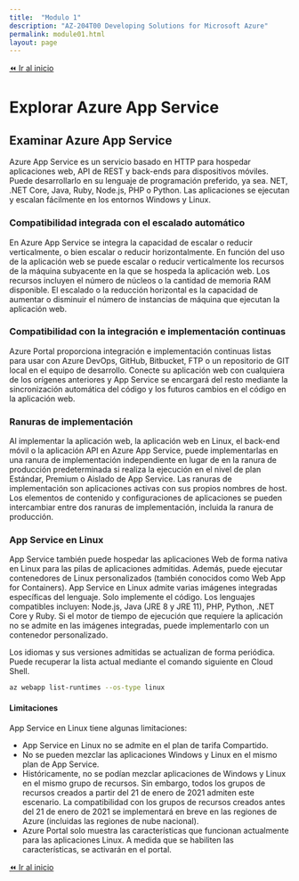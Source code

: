 ```yaml
---
title:  "Modulo 1"
description: "AZ-204T00 Developing Solutions for Microsoft Azure"
permalink: module01.html
layout: page
---
```


[⏪ Ir al inicio](../index.md)

# Explorar Azure App Service
## Examinar Azure App Service

Azure App Service es un servicio basado en HTTP para hospedar aplicaciones web, API de REST y back-ends para dispositivos móviles. Puede desarrollarlo en su lenguaje de programación preferido, ya sea. NET, .NET Core, Java, Ruby, Node.js, PHP o Python. Las aplicaciones se ejecutan y escalan fácilmente en los entornos Windows y Linux.

### Compatibilidad integrada con el escalado automático

En Azure App Service se integra la capacidad de escalar o reducir verticalmente, o bien escalar o reducir horizontalmente. En función del uso de la aplicación web se puede escalar o reducir verticalmente los recursos de la máquina subyacente en la que se hospeda la aplicación web. Los recursos incluyen el número de núcleos o la cantidad de memoria RAM disponible. El escalado o la reducción horizontal es la capacidad de aumentar o disminuir el número de instancias de máquina que ejecutan la aplicación web.

### Compatibilidad con la integración e implementación continuas

Azure Portal proporciona integración e implementación continuas listas para usar con Azure DevOps, GitHub, Bitbucket, FTP o un repositorio de GIT local en el equipo de desarrollo. Conecte su aplicación web con cualquiera de los orígenes anteriores y App Service se encargará del resto mediante la sincronización automática del código y los futuros cambios en el código en la aplicación web.

### Ranuras de implementación

Al implementar la aplicación web, la aplicación web en Linux, el back-end móvil o la aplicación API en Azure App Service, puede implementarlas en una ranura de implementación independiente en lugar de en la ranura de producción predeterminada si realiza la ejecución en el nivel de plan Estándar, Premium o Aislado de App Service. Las ranuras de implementación son aplicaciones activas con sus propios nombres de host. Los elementos de contenido y configuraciones de aplicaciones se pueden intercambiar entre dos ranuras de implementación, incluida la ranura de producción.

### App Service en Linux

App Service también puede hospedar las aplicaciones Web de forma nativa en Linux para las pilas de aplicaciones admitidas. Además, puede ejecutar contenedores de Linux personalizados (también conocidos como Web App for Containers). App Service en Linux admite varias imágenes integradas específicas del lenguaje. Solo implemente el código. Los lenguajes compatibles incluyen: Node.js, Java (JRE 8 y JRE 11), PHP, Python, .NET Core y Ruby. Si el motor de tiempo de ejecución que requiere la aplicación no se admite en las imágenes integradas, puede implementarlo con un contenedor personalizado.

Los idiomas y sus versiones admitidas se actualizan de forma periódica. Puede recuperar la lista actual mediante el comando siguiente en Cloud Shell.

```bash
az webapp list-runtimes --os-type linux
```

#### Limitaciones

App Service en Linux tiene algunas limitaciones:

* App Service en Linux no se admite en el plan de tarifa Compartido.
* No se pueden mezclar las aplicaciones Windows y Linux en el mismo plan de App Service.
* Históricamente, no se podían mezclar aplicaciones de Windows y Linux en el mismo grupo de recursos. Sin embargo, todos los grupos de recursos creados a partir del 21 de enero de 2021 admiten este escenario. La compatibilidad con los grupos de recursos creados antes del 21 de enero de 2021 se implementará en breve en las regiones de Azure (incluidas las regiones de nube nacional).
* Azure Portal solo muestra las características que funcionan actualmente para las aplicaciones Linux. A medida que se habiliten las características, se activarán en el portal.

[⏪ Ir al inicio](../index.md)